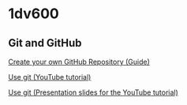 # 1dv600

## Git and GitHub

[Create your own GitHub Repository (Guide)](https://github.com/1dv600-2018/1dv600/tree/master/guides/git)

[Use git (YouTube tutorial)](https://www.youtube.com/watch?v=8PxsIOhyd_Q)

[Use git (Presentation slides for the YouTube tutorial)](https://docs.google.com/presentation/d/1j6kA7ovNx0NVioWWile10PTy5s1Ch0tM1KymqB9Ty2g/edit?usp=sharing)
